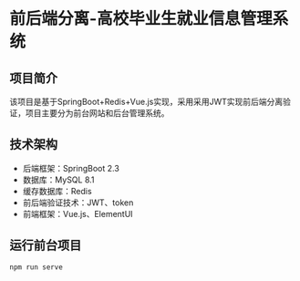 # 前后端分离-高校毕业生就业信息管理系统

## 项目简介
该项目是基于SpringBoot+Redis+Vue.js实现，采用采用JWT实现前后端分离验证，项目主要分为前台网站和后台管理系统。

## 技术架构
- 后端框架：SpringBoot 2.3
- 数据库：MySQL 8.1
- 缓存数据库：Redis
- 前后端验证技术：JWT、token
- 前端框架：Vue.js、ElementUI

## 运行前台项目
```bash
npm run serve
```
